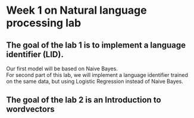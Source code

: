 # Week 1 on  Natural language processing  lab


## The goal of the lab 1 is to implement a language identifier (LID).

Our first model will be based on Naive Bayes. <br>
For second part of this lab, we will implement a language identifier trained on the same data, but using Logistic Regression instead of Naive Bayes.


## The goal of the lab 2 is an Introduction to wordvectors 
